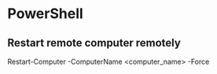 # PowerShell
## Restart remote computer remotely
Restart-Computer -ComputerName <computer_name> -Force
